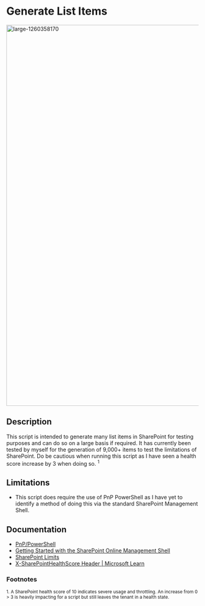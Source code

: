 # Generate List Items
<img width="1000" alt="large-1260358170" src="https://github.com/DravenWB/Microsoft_PowerShell_Scripts/assets/46582061/4ece54c7-82a2-46de-b62b-819df71ef3f9"> 

## Description
This script is intended to generate many list items in SharePoint for testing purposes and can do so on a large basis if required. It has currently been tested by myself for the generation of 9,000+ items to test the limitations of SharePoint. Do be cautious when running this script as I have seen a health score increase by 3 when doing so. <sup>1</sup>

## Limitations
- This script does require the use of PnP PowerShell as I have yet to identify a method of doing this via the standard SharePoint Management Shell.

## Documentation
- [PnP/PowerShell](https://github.com/pnp/powershell)
- [Getting Started with the SharePoint Online Management Shell](https://learn.microsoft.com/en-us/powershell/sharepoint/sharepoint-online/connect-sharepoint-online)
- [SharePoint Limits](https://learn.microsoft.com/en-us/office365/servicedescriptions/sharepoint-online-service-description/sharepoint-online-limits)
- [X-SharePointHealthScore Header | Microsoft Learn](https://learn.microsoft.com/en-us/openspecs/sharepoint_protocols/ms-wsshp/c60ddeb6-4113-4a73-9e97-26b5c3907d33)

### Footnotes
<sup>1. A SharePoint health score of 10 indicates severe usage and throttling. An increase from 0 > 3 is heavily impacting for a script but still leaves the tenant in a health state. </sup>
